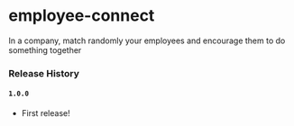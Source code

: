 # employee-connect
In a company, match randomly your employees and encourage them to do something together

### Release History

#### `1.0.0`

* First release!
